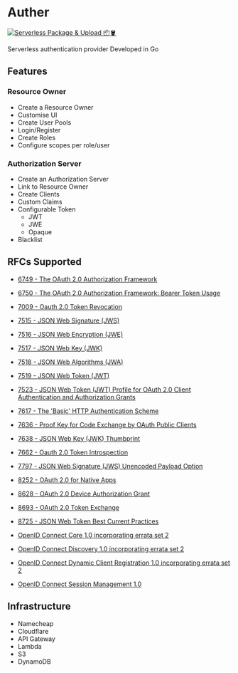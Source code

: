 # Auther
[![Serverless Package & Upload 📦🪣](https://img.shields.io/github/actions/workflow/status/jaydwee/auther/serverless-package.yml?style=flat-square&logo=github&label=build)](https://github.com/jaydwee/auther/actions/workflows/serverless-package.yml)

Serverless authentication provider Developed in Go

## Features
### Resource Owner
- Create a Resource Owner
- Customise UI
- Create User Pools
- Login/Register
- Create Roles
- Configure scopes per role/user

### Authorization Server
- Create an Authorization Server
- Link to Resource Owner
- Create Clients
- Custom Claims
- Configurable Token
  - JWT
  - JWE
  - Opaque
- Blacklist

## RFCs Supported
- [6749 - The OAuth 2.0 Authorization Framework](https://datatracker.ietf.org/doc/html/rfc6749)
- [6750 - The OAuth 2.0 Authorization Framework: Bearer Token Usage](https://datatracker.ietf.org/doc/html/rfc6750)
- [7009 - Oauth 2.0 Token Revocation](https://datatracker.ietf.org/doc/html/rfc7009)
- [7515 - JSON Web Signature (JWS)](https://datatracker.ietf.org/doc/html/rfc7515)
- [7516 - JSON Web Encryption (JWE)](https://datatracker.ietf.org/doc/html/rfc7516)
- [7517 - JSON Web Key (JWK)](https://datatracker.ietf.org/doc/html/rfc7517)
- [7518 - JSON Web Algorithms (JWA)](https://datatracker.ietf.org/doc/html/rfc7518)
- [7519 - JSON Web Token (JWT)](https://datatracker.ietf.org/doc/html/rfc7519)
- [7523 - JSON Web Token (JWT) Profile for OAuth 2.0 Client Authentication and Authorization Grants](https://datatracker.ietf.org/doc/html/rfc7523)
- [7617 - The 'Basic' HTTP Authentication Scheme](https://datatracker.ietf.org/doc/html/rfc7617)
- [7636 - Proof Key for Code Exchange by OAuth Public Clients](https://datatracker.ietf.org/doc/html/rfc7636)
- [7638 - JSON Web Key (JWK) Thumbprint](https://datatracker.ietf.org/doc/html/rfc7638)
- [7662 - Oauth 2.0 Token Introspection](https://datatracker.ietf.org/doc/html/rfc7662)
- [7797 - JSON Web Signature (JWS) Unencoded Payload Option](https://datatracker.ietf.org/doc/html/rfc7797)
- [8252 - OAuth 2.0 for Native Apps](https://datatracker.ietf.org/doc/html/rfc8252)
- [8628 - OAuth 2.0 Device Authorization Grant](https://datatracker.ietf.org/doc/html/rfc8628)
- [8693 - OAuth 2.0 Token Exchange](https://datatracker.ietf.org/doc/html/rfc8693)
- [8725 - JSON Web Token Best Current Practices](https://datatracker.ietf.org/doc/html/rfc8725)

- [OpenID Connect Core 1.0 incorporating errata set 2](https://openid.net/specs/openid-connect-core-1_0.html)
- [OpenID Connect Discovery 1.0 incorporating errata set 2](https://openid.net/specs/openid-connect-discovery-1_0.html)
- [OpenID Connect Dynamic Client Registration 1.0 incorporating errata set 2](https://openid.net/specs/openid-connect-registration-1_0.html)
- [OpenID Connect Session Management 1.0](https://openid.net/specs/openid-connect-session-1_0.html)

## Infrastructure
- Namecheap
- Cloudflare
- API Gateway
- Lambda
- S3
- DynamoDB
